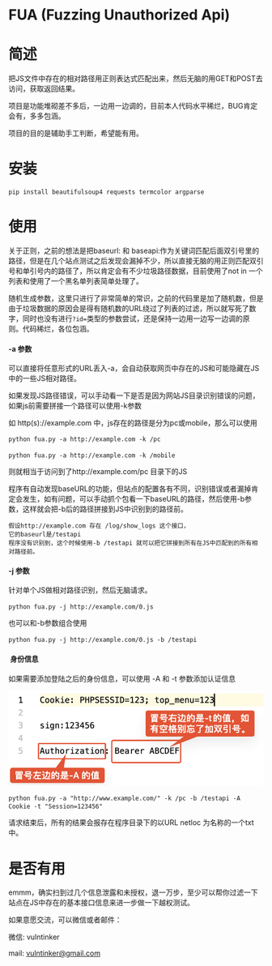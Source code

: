 # FUA (Fuzzing Unauthorized Api)

# 简述

把JS文件中存在的相对路径用正则表达式匹配出来，然后无脑的用GET和POST去访问，获取返回结果。

项目是功能堆砌差不多后，一边用一边调的，目前本人代码水平稀烂，BUG肯定会有，多多包涵。

项目的目的是辅助手工判断，希望能有用。

# 安装

```
pip install beautifulsoup4 requests termcolor argparse
```



# 使用

关于正则，之前的想法是把baseurl: 和 baseapi:作为关键词匹配后面双引号里的路径，但是在几个站点测试之后发现会漏掉不少，所以直接无脑的用正则匹配双引号和单引号内的路径了，所以肯定会有不少垃圾路径数据，目前使用了not in 一个列表和使用了一个黑名单列表简单处理了。

随机生成参数，这里只进行了非常简单的常识，之前的代码里是加了随机数，但是由于垃圾数据的原因会是得有随机数的URL绕过了列表的过滤，所以就写死了数字，同时也没有进行`?id=`类型的参数尝试，还是保持一边用一边写一边调的原则。代码稀烂，各位包涵。

#### -a  参数

可以直接将任意形式的URL丢入-a，会自动获取网页中存在的JS和可能隐藏在JS中的一些JS相对路径。

如果发现JS路径错误，可以手动看一下是否是因为网站JS目录识别错误的问题，如果js前需要拼接一个路径可以使用-k参数

如 http(s)://example.com 中，js存在的路径是分为pc或mobile，那么可以使用

```shell
python fua.py -a http://example.com -k /pc

python fua.py -a http://example.com -k /mobile
```

则就相当于访问到了http://example.com/pc 目录下的JS



程序有自动发现baseURL的功能，但站点的配置各有不同，识别错误或者漏掉肯定会发生，如有问题，可以手动抓个包看一下baseURL的路径，然后使用-b参数，这样就会把-b后的路径拼接到JS中识别到的路径前。

```shell
假设http://example.com 存在 /log/show_logs 这个接口，
它的baseurl是/testapi
程序没有识别到，这个时候使用-b /testapi 就可以把它拼接到所有在JS中匹配到的所有相对路径前。
```



#### -j 参数

针对单个JS做相对路径识别，然后无脑请求。

`python fua.py -j http://example.com/0.js`

也可以和-b参数组合使用

`python fua.py -j http://example.com/0.js -b /testapi`



####  身份信息

如果需要添加登陆之后的身份信息，可以使用 -A 和 -t 参数添加认证信息

![image-20230210162424451](README.assets/image-20230210162424451.png)



```
python fua.py -a "http://www.example.com/" -k /pc -b /testapi -A Cookie -t "Session=123456"
```





请求结束后，所有的结果会报存在程序目录下的以URL netloc 为名称的一个txt中。



# 是否有用

emmm，确实扫到过几个信息泄露和未授权，退一万步，至少可以帮你过滤一下站点在JS中存在的基本接口信息来进一步做一下越权测试。



如果意愿交流，可以微信或者邮件：

微信: vulntinker

mail: vulntinker@gmail.com